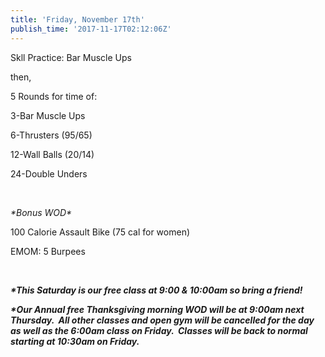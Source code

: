 ```yaml
---
title: 'Friday, November 17th'
publish_time: '2017-11-17T02:12:06Z'
---
```


Skll Practice: Bar Muscle Ups

then,

5 Rounds for time of:

3-Bar Muscle Ups

6-Thrusters (95/65)

12-Wall Balls (20/14)

24-Double Unders

 

*\*Bonus WOD\**

100 Calorie Assault Bike (75 cal for women)

EMOM: 5 Burpees

 

***\*This Saturday is our free class at 9:00 & 10:00am so bring a
friend!***

***\*Our Annual free Thanksgiving morning WOD will be at 9:00am next
Thursday.  All other classes and open gym will be cancelled for the day
as well as the 6:00am class on Friday.  Classes will be back to normal
starting at 10:30am on Friday.***
